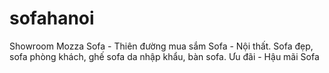 # sofahanoi
Showroom Mozza Sofa - Thiên đường mua sắm Sofa - Nội thất. Sofa đẹp, sofa phòng khách, ghế sofa da nhập khẩu, bàn sofa. Ưu đãi - Hậu mãi Sofa 
